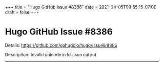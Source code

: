 +++
title = "Hugo GitHub Issue #8386"
date = 2021-04-05T09:55:15-07:00
draft = false
+++
# Hugo GitHub Issue #8386

Details: <https://github.com/gohugoio/hugo/issues/8386>

Description: Invalid unicode in ld+json output

---
